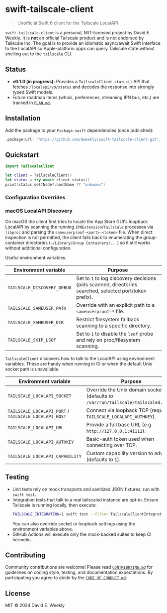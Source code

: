 # swift-tailscale-client

> Unofficial Swift 6 client for the Tailscale LocalAPI

`swift-tailscale-client` is a personal, MIT-licensed project by David E. Weekly. It is **not** an official Tailscale product and is not endorsed by Tailscale Inc. The goal is to provide an idiomatic async/await Swift interface to the LocalAPI so Apple-platform apps can query Tailscale state without shelling out to the `tailscale` CLI.

## Status
- **v0.1.0 (in progress):** Provides a `TailscaleClient.status()` API that fetches `/localapi/v0/status` and decodes the response into strongly typed Swift models.
- Future roadmap items (whois, preferences, streaming IPN bus, etc.) are tracked in [`PLAN.md`](PLAN.md).

## Installation
Add the package to your `Package.swift` dependencies (once published):

```swift
.package(url: "https://github.com/dweekly/swift-tailscale-client.git", from: "0.1.0")
```

## Quickstart
```swift
import TailscaleClient

let client = TailscaleClient()
let status = try await client.status()
print(status.selfNode?.hostName ?? "unknown")
```

### Configuration Overrides
### macOS LocalAPI Discovery
On macOS the client first tries to locate the App Store GUI's loopback LocalAPI by scanning the running `IPNExtension`/`Tailscale` processes via `libproc` and parsing the `sameuserproof-<port>-<token>` file. When direct inspection is not permitted, the client falls back to enumerating the group-container directories (`~/Library/Group Containers/...`) so it still works without additional configuration.

Useful environment variables:

| Environment variable | Purpose |
| --- | --- |
| `TAILSCALE_DISCOVERY_DEBUG` | Set to `1` to log discovery decisions (pids scanned, directories searched, selected port/token prefix). |
| `TAILSCALE_SAMEUSER_PATH` | Override with an explicit path to a `sameuserproof-*` file. |
| `TAILSCALE_SAMEUSER_DIR` | Restrict filesystem fallback scanning to a specific directory. |
| `TAILSCALE_SKIP_LSOF` | Set to `1` to disable the `lsof` probe and rely on proc/filesystem scanning. |

`TailscaleClient` discovers how to talk to the LocalAPI using environment variables. These are handy when running in CI or when the default Unix socket path is unavailable.

| Environment variable | Purpose |
| --- | --- |
| `TAILSCALE_LOCALAPI_SOCKET` | Override the Unix domain socket path (defaults to `/var/run/tailscale/tailscaled.sock`). |
| `TAILSCALE_LOCALAPI_PORT` / `TAILSCALE_LOCALAPI_HOST` | Connect via loopback TCP (requires `TAILSCALE_LOCALAPI_AUTHKEY`). |
| `TAILSCALE_LOCALAPI_URL` | Provide a full base URL (e.g. `http://127.0.0.1:41112`). |
| `TAILSCALE_LOCALAPI_AUTHKEY` | Basic-auth token used when connecting over TCP. |
| `TAILSCALE_LOCALAPI_CAPABILITY` | Custom capability version to advertise (defaults to `1`). |

## Testing
- Unit tests rely on mock transports and sanitized JSON fixtures; run with `swift test`.
- Integration tests that talk to a real tailscaled instance are opt-in. Ensure Tailscale is running locally, then execute:
  ```bash
  TAILSCALE_INTEGRATION=1 swift test --filter TailscaleClientIntegrationTests
  ```
  You can also override socket or loopback settings using the environment variables above.
- GitHub Actions will execute only the mock-backed suites to keep CI hermetic.

## Contributing
Community contributions are welcome! Please read [`CONTRIBUTING.md`](CONTRIBUTING.md) for guidelines on coding style, testing, and documentation expectations. By participating you agree to abide by the [`CODE_OF_CONDUCT.md`](CODE_OF_CONDUCT.md).

## License
MIT © 2024 David E. Weekly

